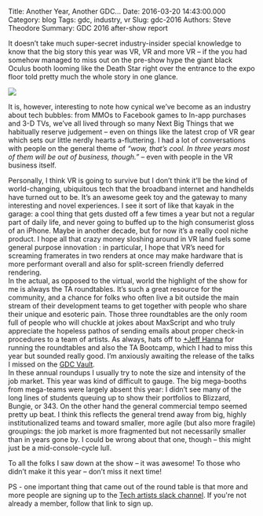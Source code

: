 Title: Another Year, Another GDC...
Date: 2016-03-20 14:43:00.000
Category: blog
Tags: gdc, industry, vr
Slug: gdc-2016
Authors: Steve Theodore
Summary: GDC 2016 after-show report

It doesn’t take much super-secret industry-insider special knowledge to know
that the big story this year was VR, VR and more VR – if the you had somehow
managed to miss out on the pre-show hype the giant black Oculus booth looming
like the Death Star right over the entrance to the expo floor told pretty much
the whole story in one glance.  
  

[![](https://gdc.tech.ubm.com/eventAssets/gameev_2016_151009160527/image/gdc16_logo-color.png)](https://gdc.tech.ubm.com/eventAssets/gameev_2016_151009160527/image/gdc16_logo-color.png)

  
It is, however, interesting to note how cynical we’ve become as an industry
about tech bubbles: from MMOs to Facebook games to In-app purchases and 3-D
TVs, we’ve all lived through so many Next Big Things that we habitually
reserve judgement – even on things like the latest crop of VR gear which sets
our little nerdly hearts a-fluttering. I had a lot of conversations with
people on the general theme of _“wow, that’s cool. In three years most of them will be out of business, though.”_ – even with people in the VR business
itself.  

Personally, I think VR is going to survive but I don’t think it’ll be the kind
of world-changing, ubiquitous tech that the broadband internet and handhelds
have turned out to be. It’s an awesome geek toy and the gateway to many
interesting and novel experiences. I see it sort of like that kayak in the
garage: a cool thing that gets dusted off a few times a year but not a regular
part of daily life, and never going to buffed up to the high consumerist gloss
of an iPhone. Maybe in another decade, but for now it’s a really cool niche
product. I hope all that crazy money sloshing around in VR land fuels some
general purpose innovation : in particular, I hope that VR’s need for
screaming framerates in two renders at once may make hardware that is more
performant overall and also for split-screen friendly deferred rendering.  
In the actual, as opposed to the virtual, world the highlight of the show for
me is always the TA roundtables. It’s such a great resource for the community,
and a chance for folks who often live a bit outside the main stream of their
development teams to get together with people who share their unique and
esoteric pain. Those three roundtables are the only room full of people who
will chuckle at jokes about MaxScript and who truly appreciate the hopeless
pathos of sending emails about proper check-in procedures to a team of
artists. As always, hats off to [+Jeff Hanna](https://plus.google.com/116461271591099938175)  for running the roundtables and also the TA Bootcamp, which I had to miss this year but sounded really good. I’m anxiously awaiting the release of the talks I missed on the [GDC Vault](http://www.gdcvault.com/play/1021806/Art-Direction-Bootcamp-Technical-Art).  
In these annual roundups I usually try to note the size and intensity of the
job market. This year was kind of difficult to gauge. The big mega-booths from
mega-teams were largely absent this year: I didn’t see many of the long lines
of students queuing up to show their portfolios to Blizzard, Bungie, or 343.
On the other hand the general commercial tempo seemed pretty up beat. I think
this reflects the general trend away from big, highly institutionalized teams
and toward smaller, more agile (but also more fragile) groupings: the job
market is more fragmented but not necessarily smaller than in years gone by. I
could be wrong about that one, though – this might just be a mid-console-cycle
lull.  

To all the folks I saw down at the show – it was awesome! To those who didn’t
make it this year – don’t miss it next time!  
  
PS - one important thing that came out of the round table is that more and
more people are signing up to the [Tech artists slack channel](http://tech-artists.org/forum/showthread.php?5748-Tech-Artists-Org-is-now-on-Slack!).  If
you're not already a member, follow that link to sign up.


